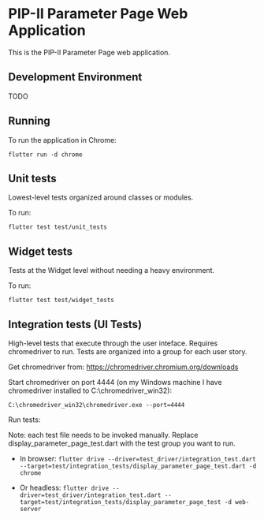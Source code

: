 # PIP-II Parameter Page Web Application

This is the PIP-II Parameter Page web application. 

## Development Environment

TODO

## Running

To run the application in Chrome:

```
flutter run -d chrome
```

## Unit tests

Lowest-level tests organized around classes or modules.

To run:

```
flutter test test/unit_tests
```

## Widget tests

Tests at the Widget level without needing a heavy environment.

To run:

```
flutter test test/widget_tests
```

## Integration tests (UI Tests)

High-level tests that execute through the user inteface.  Requires chromedriver to run.  Tests are organized into a group for each user story.

Get chromedriver from: https://chromedriver.chromium.org/downloads

Start chromedriver on port 4444 (on my Windows machine I have chromedriver installed to C:\chromedriver_win32):

```
C:\chromedriver_win32\chromedriver.exe --port=4444
```

Run tests:

Note: each test file needs to be invoked manually.  Replace display_parameter_page_test.dart with the test group you want to run.

* In browser: `flutter drive --driver=test_driver/integration_test.dart --target=test/integration_tests/display_parameter_page_test.dart -d chrome`

* Or headless: `flutter drive --driver=test_driver/integration_test.dart --target=test/integration_tests/display_parameter_page_test -d web-server`
